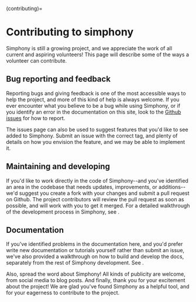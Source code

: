 (contributing)=
# Contributing to simphony

Simphony is still a growing project, and we appreciate the work of all current and aspiring volunteers! This page will
describe some of the ways a volunteer can contribute.


## Bug reporting and feedback

Reporting bugs and giving feedback is one of the most accessible ways to help the project, and more of this kind of help
is always welcome. If you ever encounter what you believe to be a bug while using Simphony, or if you identify an error
in the documentation on this site, look to the [Github issues](https://github.com/BYUCamachoLab/simphony/issues) for how
to report.

The issues page can also be used to suggest features that you'd like to see added to Simphony. Submit an issue with the
correct tag, and plenty of details on how you envision the feature, and we may be able to implement it.


## Maintaining and developing

If you'd like to work directly in the code of Simphony--and you've identified an area in the codebase that needs
updates, improvements, or additions--we'd suggest you create a fork with your changes and submit a pull request on
Github. The project contributors will review the pull request as soon as possible, and will work with you to get it
merged. For a detailed walkthrough of the development process in Simphony, see [](developing.md).


## Documentation

If you've identified problems in the documentation here, and you'd prefer write new documentation or tutorials yourself
rather than submit an issue, we've also provided a walkthrough on how to build and develop the docs, separately from the
rest of Simphony development. See [](developing.md).

Also, spread the word about Simphony! All kinds of publicity are welcome, from social media to blog posts. And finally,
thank you for your excitement about the project! We are glad you've found Simphony as a helpful tool, and for your
eagerness to contribute to the project.
